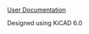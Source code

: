 
[User Documentation](https://github.com/rusefi/rusefi/wiki/AlphaX-4chan)

Designed using KiCAD 6.0
